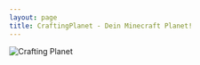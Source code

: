```yaml
---
layout: page
title: CraftingPlanet - Dein Minecraft Planet!
---
```


![Crafting Planet](/img/header.jpg)
